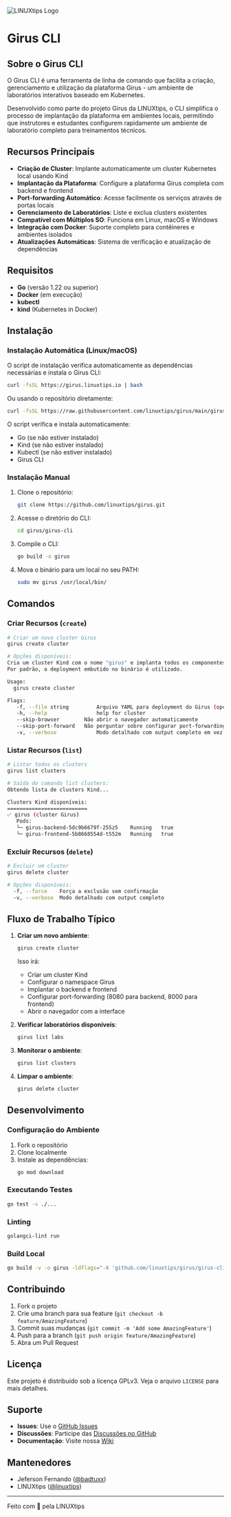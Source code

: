 ![LINUXtips Logo](LINUXtips-logo.png)
# Girus CLI

## Sobre o Girus CLI

O Girus CLI é uma ferramenta de linha de comando que facilita a criação, gerenciamento e utilização da plataforma Girus - um ambiente de laboratórios interativos baseado em Kubernetes.

Desenvolvido como parte do projeto Girus da LINUXtips, o CLI simplifica o processo de implantação da plataforma em ambientes locais, permitindo que instrutores e estudantes configurem rapidamente um ambiente de laboratório completo para treinamentos técnicos.

## Recursos Principais

- **Criação de Cluster**: Implante automaticamente um cluster Kubernetes local usando Kind
- **Implantação da Plataforma**: Configure a plataforma Girus completa com backend e frontend
- **Port-forwarding Automático**: Acesse facilmente os serviços através de portas locais
- **Gerenciamento de Laboratórios**: Liste e exclua clusters existentes
- **Compatível com Múltiplos SO**: Funciona em Linux, macOS e Windows
- **Integração com Docker**: Suporte completo para contêineres e ambientes isolados
- **Atualizações Automáticas**: Sistema de verificação e atualização de dependências

## Requisitos

- **Go** (versão 1.22 ou superior)
- **Docker** (em execução)
- **kubectl**
- **kind** (Kubernetes in Docker)

## Instalação

### Instalação Automática (Linux/macOS)

O script de instalação verifica automaticamente as dependências necessárias e instala o Girus CLI:

```bash
curl -fsSL https://girus.linuxtips.io | bash
```

Ou usando o repositório diretamente:

```bash
curl -fsSL https://raw.githubusercontent.com/linuxtips/girus/main/girus-cli/install.sh | bash
```

O script verifica e instala automaticamente:
- Go (se não estiver instalado)
- Kind (se não estiver instalado)
- Kubectl (se não estiver instalado)
- Girus CLI

### Instalação Manual

1. Clone o repositório:
   ```bash
   git clone https://github.com/linuxtips/girus.git
   ```

2. Acesse o diretório do CLI:
   ```bash
   cd girus/girus-cli
   ```

3. Compile o CLI:
   ```bash
   go build -o girus
   ```

4. Mova o binário para um local no seu PATH:
   ```bash
   sudo mv girus /usr/local/bin/
   ```

## Comandos

### Criar Recursos (`create`)

```bash
# Criar um novo cluster Girus
girus create cluster

# Opções disponíveis:
Cria um cluster Kind com o nome "girus" e implanta todos os componentes necessários.
Por padrão, o deployment embutido no binário é utilizado.

Usage:
  girus create cluster

Flags:
   -f, --file string         Arquivo YAML para deployment do Girus (opcional)
   -h, --help                help for cluster
   --skip-browser        Não abrir o navegador automaticamente
   --skip-port-forward   Não perguntar sobre configurar port-forwarding
   -v, --verbose             Modo detalhado com output completo em vez da barra de progresso
```

### Listar Recursos (`list`)

```bash
# Listar todos os clusters
girus list clusters

# Saída do comando list clusters:
Obtendo lista de clusters Kind...

Clusters Kind disponíveis:
==========================
✅ girus (cluster Girus)
   Pods:
   └─ girus-backend-5dc9b6679f-255z5    Running   true
   └─ girus-frontend-5b8668554d-t552m   Running   true
```

### Excluir Recursos (`delete`)

```bash
# Excluir um cluster
girus delete cluster

# Opções disponíveis:
  -f, --force    Força a exclusão sem confirmação
  -v, --verbose  Modo detalhado com output completo
```

## Fluxo de Trabalho Típico

1. **Criar um novo ambiente**:
   ```bash
   girus create cluster
   ```
   Isso irá:
   - Criar um cluster Kind
   - Configurar o namespace Girus
   - Implantar o backend e frontend
   - Configurar port-forwarding (8080 para backend, 8000 para frontend)
   - Abrir o navegador com a interface

2. **Verificar laboratórios disponíveis**:
   ```bash
   girus list labs
   ```

3. **Monitorar o ambiente**:
   ```bash
   girus list clusters
   ```

4. **Limpar o ambiente**:
   ```bash
   girus delete cluster
   ```

## Desenvolvimento

### Configuração do Ambiente
1. Fork o repositório
2. Clone localmente
3. Instale as dependências:
   ```bash
   go mod download
   ```

### Executando Testes
```bash
go test -v ./...
```

### Linting
```bash
golangci-lint run
```

### Build Local
```bash
go build -v -o girus -ldflags="-X 'github.com/linuxtips/girus/girus-cli/cmd.Version=dev'" ./main.go
```

## Contribuindo

1. Fork o projeto
2. Crie uma branch para sua feature (`git checkout -b feature/AmazingFeature`)
3. Commit suas mudanças (`git commit -m 'Add some AmazingFeature'`)
4. Push para a branch (`git push origin feature/AmazingFeature`)
5. Abra um Pull Request

## Licença

Este projeto é distribuído sob a licença GPLv3. Veja o arquivo `LICENSE` para mais detalhes.

## Suporte

- **Issues**: Use o [GitHub Issues](https://github.com/badtuxx/girus-cli/issues)
- **Discussões**: Participe das [Discussões no GitHub](https://github.com/badtuxx/girus-cli/discussions)
- **Documentação**: Visite nossa [Wiki](https://github.com/badtuxx/girus-cli/wiki)

## Mantenedores
- Jeferson Fernando ([@badtuxx](https://github.com/badtuxx))
- LINUXtips ([@linuxtips](https://github.com/linuxtips))

---

Feito com 💚 pela LINUXtips 
